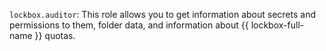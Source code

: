 `lockbox.auditor`: This role allows you to get information about secrets and permissions to them, folder data, and information about {{ lockbox-full-name }} quotas.
